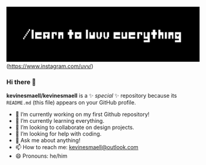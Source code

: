 ![Header](https://github.com/kevinesmaell/kevinesmaell/blob/main/header.png "Header")(https://www.instagram.com/uvv/)
### Hi there 👋

 **kevinesmaell/kevinesmaell** is a ✨ _special_ ✨ repository because its `README.md` (this file) appears on your GitHub profile.


- 🔭 I’m currently working on my first Github repository!
- 🌱 I’m currently learning everything.
- 👯 I’m looking to collaborate on design projects.
- 🤔 I’m looking for help with coding.
- 💬 Ask me about anything!
- 📫 How to reach me: kevinesmaell@outlook.com
- 😄 Pronouns: he/him

<!--
